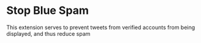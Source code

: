 # Stop Blue Spam
This extension serves to prevent tweets from verified accounts from being displayed, and thus reduce spam
